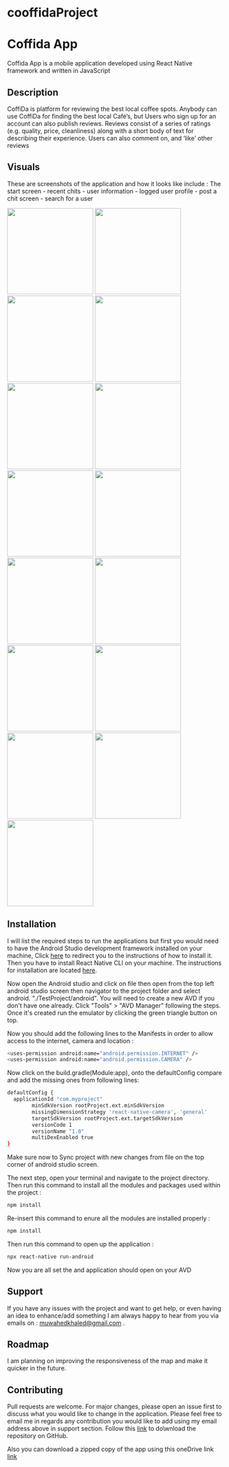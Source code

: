 # cooffidaProject
# Coffida App

Coffida App is a mobile application developed using React Native framework and written in JavaScript

## Description
CoffiDa is platform for reviewing the best local coffee spots. Anybody can use CoffiDa for finding the
best local Café’s, but Users who sign up for an account can also publish reviews. Reviews consist of a
series of ratings (e.g. quality, price, cleanliness) along with a short body of text for describing their
experience. Users can also comment on, and ‘like’ other reviews


## Visuals
These are screenshots of the application and how it looks like include : The start screen - recent chits - user information - logged user profile - post a chit screen - search for a user

<img src = "storage/screenshots/signin.png" width = "200"> <img src = "storage/screenshots/signup.png" width = "200"> <img src ="storage/screenshots/home.png" width = "200"> <img src = "storage/screenshots/home1.png" width = "200"> <img src = "storage/screenshots/search.png" width = "200"> <img src = "storage/screenshots/search1.png" width = "200">
<img src ="storage/screenshots/userDetails.png" width = "200"> 
<img src = "storage/screenshots/likedReviews.png" width = "200"> <img src = "storage/screenshots/myReviews.png" width = "200">
<img src = "storage/screenshots/takeApicture.png" width = "200"> <img src = "storage/screenshots/deleteReview.png" width = "200">
<img src = "storage/screenshots/profanityFilter.png" width = "200"> <img src = "storage/screenshots/updateUserDetails.png" width = "200">
<img src = "storage/screenshots/locationInfo.png" width = "200"> <img src = "storage/screenshots/signOut.png" width = "200">


## Installation

I will list the required steps to run the applications but first you would need to have the Android Studio development framework installed on your machine, Click [here](https://developer.android.com/studio?gclid=CjwKCAiA1eKBBhBZEiwAX3gql6WzXB-DD7GJYW1h2SNNXFvYikXHxyf0_7z4DMIlTlomShlV_CClmBoCWCcQAvD_BwE&gclsrc=aw.ds) to redirect you to the instructions of how to install it. Then you have to install React Native CLl on your machine. The instructions for installation are located [here](https://reactnative.dev/docs/getting-started).

Now open the Android studio and click on file then open from the top left android studio screen then navigator to the project folder and select android. "./TestProject/android". You will need to create a new AVD if you don't have one already. Click "Tools" > "AVD Manager" following the steps. Once it's created run the emulator by clicking the green triangle button on top.

Now you should add the following lines to the Manifests in order to allow access to the internet, camera and location :
```bash
<uses-permission android:name="android.permission.INTERNET" />
<uses-permission android:name="android.permission.CAMERA" />

```

Now click on the build.gradle(Module:app), onto the defaultConfig compare and add the missing ones from following lines:
```bash
defaultConfig {
  applicationId "com.myproject"
        minSdkVersion rootProject.ext.minSdkVersion
        missingDimensionStrategy 'react-native-camera', 'general'
        targetSdkVersion rootProject.ext.targetSdkVersion
        versionCode 1
        versionName "1.0"
        multiDexEnabled true
}
```
Make sure now to Sync project with new changes from file on the top corner of android studio screen.

The next step, open your terminal and navigate to the project directory. Then run this command to install all the modules and packages used within the project :

```bash
npm install
```
Re-insert this command to enure all the modules are installed properly :
```bash
npm install
```
Then run this command to open up the application :
```bash
npx react-native run-android
```
Now you are all set the and application should open on your AVD 

## Support
If you have any issues with the project and want to get help, or even having an idea to enhance/add something I am always happy to hear from you via emails on : muwahedkhaled@gmail.com .

## Roadmap
I am planning on improving the responsiveness of the map and make it quicker in the future. 

## Contributing
Pull requests are welcome. For major changes, please open an issue first to discuss what you would like to change in the application. Please feel free to email me in regards any contribution you would like to add using my email address above in support section. Follow this [link](https://github.com/khaled-muwahed/cooffidaProject) to do\wnload the repository on GitHub. 

Also you can download a zipped copy of the app using this oneDrive link [link](https://stummuac-my.sharepoint.com/personal/17001788_stu_mmu_ac_uk/_layouts/15/onedrive.aspx?id=%2Fpersonal%2F17001788%5Fstu%5Fmmu%5Fac%5Fuk%2FDocuments%2FMuwahedkhaled%5F17001788%2Ezip&parent=%2Fpersonal%2F17001788%5Fstu%5Fmmu%5Fac%5Fuk%2FDocuments&originalPath=aHR0cHM6Ly9zdHVtbXVhYy1teS5zaGFyZXBvaW50LmNvbS86dTovZy9wZXJzb25hbC8xNzAwMTc4OF9zdHVfbW11X2FjX3VrL0VhOVJWZE9SelJ0SHNLdVhPSGh0QVI0QnRrUzktTG5OYjFGMzZfVmxiY0tKX1E_cnRpbWU9VkNRVFpaYmEyRWc)
